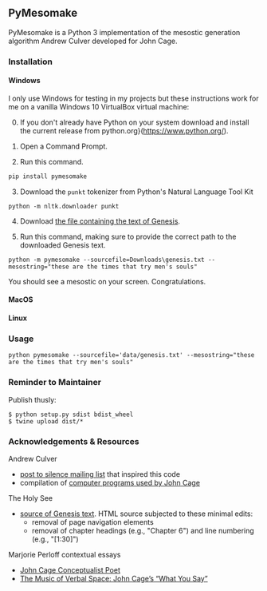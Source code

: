 ## PyMesomake

PyMesomake is a Python 3 implementation of the mesostic generation algorithm Andrew Culver developed for John Cage.


### Installation

#### Windows

I only use Windows for testing in my projects but these instructions work for me on a vanilla Windows 10 VirtualBox virtual machine:

0. If you don't already have Python on your system download and install the current release from python.org}(https://www.python.org/). 

1. Open a Command Prompt.
 
2. Run this command.

```python
pip install pymesomake
```

3. Download the `punkt` tokenizer from Python's Natural Language Tool Kit

```
python -m nltk.downloader punkt
```
4. Download [the file containing the text of Genesis](https://raw.githubusercontent.com/erictheise/pymesomake/master/data/genesis.txt).


5. Run this command, making sure to provide the correct path to the downloaded Genesis text.

```
python -m pymesomake --sourcefile=Downloads\genesis.txt --mesostring="these are the times that try men's souls"
```

You should see a mesostic on your screen. Congratulations.


#### MacOS


#### Linux




### Usage

```
python pymesomake --sourcefile='data/genesis.txt' --mesostring="these are the times that try men's souls"
```


### Reminder to Maintainer

Publish thusly:

```
$ python setup.py sdist bdist_wheel
$ twine upload dist/*
```

### Acknowledgements & Resources

Andrew Culver

* [post to silence mailing list](https://lists.virginia.edu/sympa/arc/silence/2019-01/msg00013.html) that inspired this code
* compilation of [computer programs used by John Cage](http://www.anarchicharmony.org/People/Culver/CagePrograms.html)
  
The Holy See

* [source of Genesis text](http://www.vatican.va/archive/bible/genesis/documents/bible_genesis_en.html). HTML source subjected to these minimal edits:
    * removal of page navigation elements
    * removal of chapter headings (e.g., "Chapter 6") and line numbering (e.g., "[1:30]")
    
    
Marjorie Perloff contextual essays

* [John Cage Conceptualist Poet](http://thebatterseareview.com/critical-prose/116-john-cage-conceptualist-poet)
* [The Music of Verbal Space: John Cage’s “What You Say”](http://marjorieperloff.com/essays/cage-verbal-space/)
